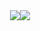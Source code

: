 
<div style="display: flex; justify-content: center;">
  <img align="center" src="https://github-readme-stats.vercel.app/api?username=theblckbird&count_private=true&show_icons=true&include_all_commits=true&hide_border=true&hide_title=true" />

  <img align="center" src="https://github-readme-stats.vercel.app/api/top-langs/?username=theblckbird&hide_title=true&hide_border=true" />
</div>
